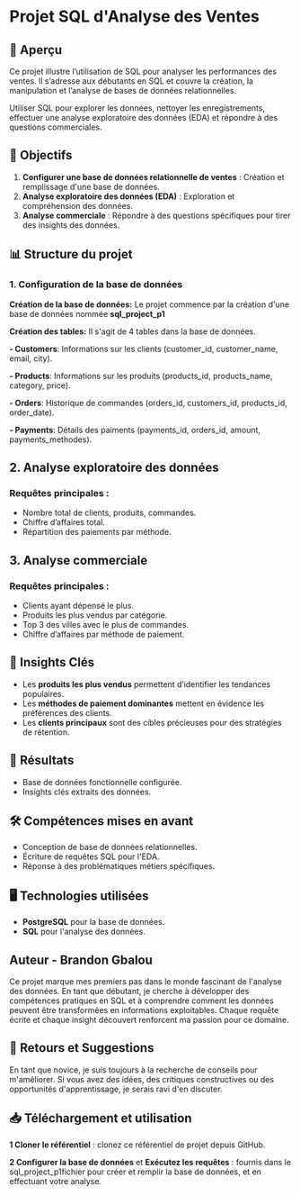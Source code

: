 # Projet SQL d'Analyse des Ventes

## 📄 Aperçu
Ce projet illustre l’utilisation de SQL pour analyser les performances des ventes. Il s’adresse aux débutants en SQL et couvre la création, la manipulation et l’analyse de bases de données relationnelles.

Utiliser SQL pour explorer les données, nettoyer les enregistrements, effectuer une analyse exploratoire des données (EDA) et répondre à des questions commerciales.

## 🎯 Objectifs
1. **Configurer une base de données relationnelle de ventes** : Création et remplissage d'une base de données.
2. **Analyse exploratoire des données (EDA)** : Exploration et compréhension des données.
3. **Analyse commerciale** : Répondre à des questions spécifiques pour tirer des insights des données.

## 📊 Structure du projet

### 1. Configuration de la base de données 

   **Création de la base de données:** Le projet commence par la création d'une base de données nommée **sql_project_p1**

   **Création des tables:** Il s'agit de 4 tables dans la base de données.

   **- Customers**: Informations sur les clients (customer_id, customer_name, email, city).

   **- Products**: Informations sur les produits (products_id, products_name, category, price).

   **- Orders**: Historique de commandes (orders_id, customers_id, products_id, order_date).

   **- Payments**: Détails des paiments (payments_id, orders_id, amount, payments_methodes).
   

## 2. Analyse exploratoire des données

   ### Requêtes principales :
   - Nombre total de clients, produits, commandes.
   - Chiffre d’affaires total.
   - Répartition des paiements par méthode.

## 3. Analyse commerciale

   ### Requêtes principales :
   - Clients ayant dépensé le plus.
   - Produits les plus vendus par catégorie.
   - Top 3 des villes avec le plus de commandes.
   - Chiffre d’affaires par méthode de paiement.

## 🌟 Insights Clés
- Les **produits les plus vendus** permettent d’identifier les tendances populaires.
- Les **méthodes de paiement dominantes** mettent en évidence les préférences des clients.
- Les **clients principaux** sont des cibles précieuses pour des stratégies de rétention.

## 🚀 Résultats
- Base de données fonctionnelle configurée.
- Insights clés extraits des données.

## 🛠️ Compétences mises en avant
- Conception de base de données relationnelles.
- Écriture de requêtes SQL pour l'EDA.
- Réponse à des problématiques métiers spécifiques.

## 🖥️ Technologies utilisées
- **PostgreSQL** pour la base de données.
- **SQL** pour l'analyse des données.

## Auteur - Brandon Gbalou
Ce projet marque mes premiers pas dans le monde fascinant de l'analyse des données. En tant que débutant, je cherche à développer des compétences pratiques en SQL et à comprendre comment les données peuvent être transformées en informations exploitables. Chaque requête écrite et chaque insight découvert renforcent ma passion pour ce domaine.

## 💬 Retours et Suggestions
En tant que novice, je suis toujours à la recherche de conseils pour m'améliorer. Si vous avez des idées, des critiques constructives ou des opportunités d'apprentissage, je serais ravi d'en discuter. 

## 📥 Téléchargement et utilisation
**1 Cloner le référentiel** : clonez ce référentiel de projet depuis GitHub.

**2 Configurer la base de données** et **Exécutez les requêtes** : fournis dans le sql_project_p1fichier pour créer et remplir la base de données, et en effectuant votre analyse.

